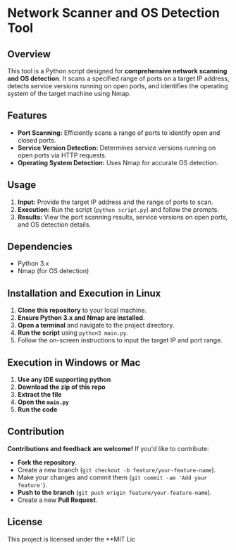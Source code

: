 # Network Scanner and OS Detection Tool 

## Overview
This tool is a Python script designed for **comprehensive network scanning and OS detection**. It scans a specified range of ports on a target IP address, detects service versions running on open ports, and identifies the operating system of the target machine using Nmap.

## Features
- **Port Scanning:** Efficiently scans a range of ports to identify open and closed ports.
- **Service Version Detection:** Determines service versions running on open ports via HTTP requests.
- **Operating System Detection:** Uses Nmap for accurate OS detection.

## Usage
1. **Input:** Provide the target IP address and the range of ports to scan.
2. **Execution:** Run the script (`python script.py`) and follow the prompts.
3. **Results:** View the port scanning results, service versions on open ports, and OS detection details.

## Dependencies
- Python 3.x
- Nmap (for OS detection)

## Installation and Execution in Linux 
1. **Clone this repository** to your local machine.
2. **Ensure Python 3.x and Nmap are installed**.
3. **Open a terminal** and navigate to the project directory.
4. **Run the script** using `python3 main.py`.
5. Follow the on-screen instructions to input the target IP and port range.

## Execution in Windows or Mac
1. **Use any IDE supporting python**
2. **Download the zip of this repo**
3. **Extract the file**
4. **Open the `main.py`**
5. **Run the code**

## Contribution
**Contributions and feedback are welcome!** If you'd like to contribute:
- **Fork the repository**.
- Create a new branch (`git checkout -b feature/your-feature-name`).
- Make your changes and commit them (`git commit -am 'Add your feature'`).
- **Push to the branch** (`git push origin feature/your-feature-name`).
- Create a new **Pull Request**.

## License
This project is licensed under the **MIT Lic